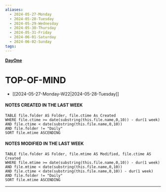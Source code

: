 ```yaml
---
aliases:
  - 2024-05-27-Monday
  - 2024-05-28-Tuesday
  - 2024-05-29-Wednesday
  - 2024-05-30-Thursday
  - 2024-05-31-Friday
  - 2024-06-01-Saturday
  - 2024-06-02-Sunday
tags: 
---
```

**[DayOne](dayone://open?date=2024-05-27)**

# TOP-OF-MIND
- [[2024-05-27-Monday-W22|2024-05-28-Tuesday]]

			
#### NOTES CREATED IN THE LAST WEEK
``` dataview
TABLE file.folder AS Folder, file.ctime As Created
WHERE file.ctime >= date(substring(this.file.name,0,10)) - dur(1 week) 
AND file.ctime < date(substring(this.file.name,0,10)) 
AND file.folder != "Daily"
SORT file.mtime ASCENDING
```

#### NOTES MODIFIED IN THE LAST WEEK
``` dataview
TABLE file.folder AS Folder, file.mtime AS Modified, file.ctime AS Created
WHERE file.mtime >= date(substring(this.file.name,0,10)) - dur(1 week)
AND file.mtime < date(substring(this.file.name,0,10))
AND file.ctime < date(substring(this.file.name,0,10)) - dur(1 week)
AND file.folder != "Daily"
SORT file.mtime ASCENDING
```
---
